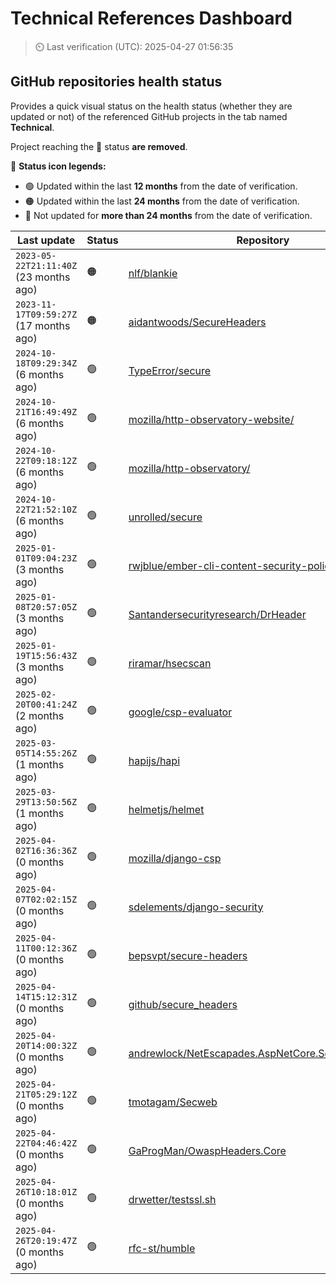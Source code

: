 
# Technical References Dashboard

> :timer_clock: Last verification (UTC): 2025-04-27 01:56:35

## GitHub repositories health status

Provides a quick visual status on the health status (whether they are updated or not) of the referenced GitHub projects in the tab named **Technical**.

Project reaching the :red_circle: status **are removed**.

:speech_balloon: **Status icon legends:**

* :green_circle: Updated within the last **12 months** from the date of verification.
* :orange_circle: Updated within the last **24 months** from the date of verification.
* :red_circle: Not updated for **more than 24 months** from the date of verification.

| Last update | Status | Repository |
| --- | --- | --- |
| `2023-05-22T21:11:40Z` (23 months ago) | :orange_circle: | [nlf/blankie](https://github.com/nlf/blankie) |
| `2023-11-17T09:59:27Z` (17 months ago) | :orange_circle: | [aidantwoods/SecureHeaders](https://github.com/aidantwoods/SecureHeaders) |
| `2024-10-18T09:29:34Z` (6 months ago) | :green_circle: | [TypeError/secure](https://github.com/TypeError/secure) |
| `2024-10-21T16:49:49Z` (6 months ago) | :green_circle: | [mozilla/http-observatory-website/](https://github.com/mozilla/http-observatory-website/) |
| `2024-10-22T09:18:12Z` (6 months ago) | :green_circle: | [mozilla/http-observatory/](https://github.com/mozilla/http-observatory/) |
| `2024-10-22T21:52:10Z` (6 months ago) | :green_circle: | [unrolled/secure](https://github.com/unrolled/secure) |
| `2025-01-01T09:04:23Z` (3 months ago) | :green_circle: | [rwjblue/ember-cli-content-security-policy/](https://github.com/rwjblue/ember-cli-content-security-policy/) |
| `2025-01-08T20:57:05Z` (3 months ago) | :green_circle: | [Santandersecurityresearch/DrHeader](https://github.com/Santandersecurityresearch/DrHeader) |
| `2025-01-19T15:56:43Z` (3 months ago) | :green_circle: | [riramar/hsecscan](https://github.com/riramar/hsecscan) |
| `2025-02-20T00:41:24Z` (2 months ago) | :green_circle: | [google/csp-evaluator](https://github.com/google/csp-evaluator) |
| `2025-03-05T14:55:26Z` (1 months ago) | :green_circle: | [hapijs/hapi](https://github.com/hapijs/hapi) |
| `2025-03-29T13:50:56Z` (1 months ago) | :green_circle: | [helmetjs/helmet](https://github.com/helmetjs/helmet) |
| `2025-04-02T16:36:36Z` (0 months ago) | :green_circle: | [mozilla/django-csp](https://github.com/mozilla/django-csp) |
| `2025-04-07T02:02:15Z` (0 months ago) | :green_circle: | [sdelements/django-security](https://github.com/sdelements/django-security) |
| `2025-04-11T00:12:36Z` (0 months ago) | :green_circle: | [bepsvpt/secure-headers](https://github.com/bepsvpt/secure-headers) |
| `2025-04-14T15:12:31Z` (0 months ago) | :green_circle: | [github/secure_headers](https://github.com/github/secure_headers) |
| `2025-04-20T14:00:32Z` (0 months ago) | :green_circle: | [andrewlock/NetEscapades.AspNetCore.SecurityHeaders](https://github.com/andrewlock/NetEscapades.AspNetCore.SecurityHeaders) |
| `2025-04-21T05:29:12Z` (0 months ago) | :green_circle: | [tmotagam/Secweb](https://github.com/tmotagam/Secweb) |
| `2025-04-22T04:46:42Z` (0 months ago) | :green_circle: | [GaProgMan/OwaspHeaders.Core](https://github.com/GaProgMan/OwaspHeaders.Core) |
| `2025-04-26T10:18:01Z` (0 months ago) | :green_circle: | [drwetter/testssl.sh](https://github.com/drwetter/testssl.sh) |
| `2025-04-26T20:19:47Z` (0 months ago) | :green_circle: | [rfc-st/humble](https://github.com/rfc-st/humble) |

